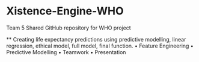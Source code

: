 # Xistence-Engine-WHO
Team 5 Shared GitHub repository for WHO project

** Creating life expectancy predictions using predictive modelling, linear regression, ethical model, full model, final function. • Feature Engineering • Predictive Modelling • Teamwork • Presentation 
